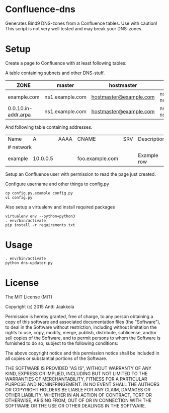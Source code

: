 Confluence-dns
==============

Generates Bind9 DNS-zones from a Confluence tables. Use with caution! This script is not very well tested and may break your DNS-zones.


Setup
=====


Create a page to Confluence with at least following tables:

A table containing subnets and other DNS-stuff.

| ZONE | master | hostmaster | servers |
|---------|--------|----|----|
| example.com | ns1.example.com | hostmaster@example.com | ns1.example.com ns2.example.com |
| 0.0.10.in-addr.arpa | ns1.example.com | hostmaster@example.com | ns1.example.com ns2.example.com |

And following table containing addresses.

<table>
  <tr>
    <td>Name</td>
    <td>A</td>
    <td>AAAA</td>
    <td>CNAME</td>
    <td>SRV</td>
    <td>Description</td>

  </tr>
  <tr>
    <td colspan="5"># network</td>
  </tr>
  <tr>
    <td>example</td>
    <td>10.0.0.5</td>
    <td></td>
    <td>foo.example.com</td>
    <td></td>
    <td>Example row</td>
  </tr>
</table>

Setup an Confluence user with permission to read the page just created.

Configure username and other things to config.py

    cp config.py.example config.py
    vi config.py

Also setup a virtualenv and install required packages

    virtualenv env --python=python3
    . env/bin/activate
    pip install -r requirements.txt


Usage
====


    . env/bin/activate
    python dns-updater.py


License
========

The MIT License (MIT)

Copyright (c) 2015 Antti Jaakkola

Permission is hereby granted, free of charge, to any person obtaining a copy
of this software and associated documentation files (the "Software"), to deal
in the Software without restriction, including without limitation the rights
to use, copy, modify, merge, publish, distribute, sublicense, and/or sell
copies of the Software, and to permit persons to whom the Software is
furnished to do so, subject to the following conditions:

The above copyright notice and this permission notice shall be included in
all copies or substantial portions of the Software.

THE SOFTWARE IS PROVIDED "AS IS", WITHOUT WARRANTY OF ANY KIND, EXPRESS OR
IMPLIED, INCLUDING BUT NOT LIMITED TO THE WARRANTIES OF MERCHANTABILITY,
FITNESS FOR A PARTICULAR PURPOSE AND NONINFRINGEMENT. IN NO EVENT SHALL THE
AUTHORS OR COPYRIGHT HOLDERS BE LIABLE FOR ANY CLAIM, DAMAGES OR OTHER
LIABILITY, WHETHER IN AN ACTION OF CONTRACT, TORT OR OTHERWISE, ARISING FROM,
OUT OF OR IN CONNECTION WITH THE SOFTWARE OR THE USE OR OTHER DEALINGS IN
THE SOFTWARE.
